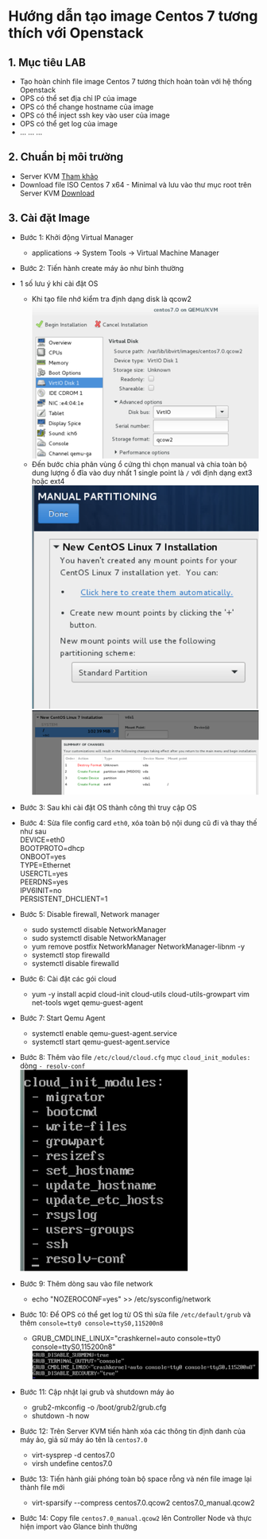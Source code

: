 # Hướng dẫn tạo image Centos 7 tương thích với Openstack  

## 1. Mục tiêu LAB
- Tạo hoàn chỉnh file image Centos 7 tương thích hoàn toàn với hệ thống Openstack
- OPS có thể set địa chỉ IP của image
- OPS có thể change hostname của image
- OPS có thể inject ssh key vào user của image
- OPS có thể get log của image
- ... ... ...  

## 2. Chuẩn bị môi trường
- Server KVM [Tham khảo](https://gitlab.hyperlogy.com/ISS-Hyperlogy/OpenStack/blob/master/Ocata_Script/Setup_KVM.md)
- Download file ISO Centos 7 x64 - Minimal và lưu vào thư mục root trên Server KVM [Download](http://mirrors.123host.vn/centos/7/isos/x86_64/CentOS-7-x86_64-Minimal-1611.iso)

## 3. Cài đặt Image
- Bước 1: Khởi động Virtual Manager   
  - applications -> System Tools -> Virtual Machine Manager
- Bước 2: Tiến hành create máy ảo như bình thường  
- 1 số lưu ý khi cài đặt OS  
  - Khi tạo file nhớ kiểm tra định dạng disk là qcow2
![img](image/qcow2.PNG)
  - Đến bước chia phân vùng ổ cứng thì chọn manual và chia toàn bộ dung lượng ổ đĩa vào duy nhất 1 single point là `/` với định dạng ext3 hoặc ext4
![img](image/manual.png)  
![img](image/singlepoint.png)  
- Bước 3: Sau khi cài đặt OS thành công thì truy cập OS
- Bước 4: Sừa file config card `eth0`, xóa toàn bộ nội dung cũ đi và thay thế như sau  
    DEVICE=eth0  
    BOOTPROTO=dhcp  
    ONBOOT=yes  
    TYPE=Ethernet  
    USERCTL=yes  
    PEERDNS=yes  
    IPV6INIT=no  
    PERSISTENT_DHCLIENT=1  
- Bước 5: Disable firewall, Network manager
  - sudo systemctl disable NetworkManager
  - sudo systemctl disable NetworkManager
  - yum remove postfix NetworkManager NetworkManager-libnm -y
  - systemctl stop firewalld
  - systemctl disable firewalld
   
- Bước 6: Cài đặt các gói cloud
  - yum -y install acpid  cloud-init cloud-utils cloud-utils-growpart vim net-tools wget qemu-guest-agent

- Bước 7: Start Qemu Agent
  - systemctl enable qemu-guest-agent.service
  - systemctl start qemu-guest-agent.service
  
- Bước 8: Thêm vào file `/etc/cloud/cloud.cfg` mục `cloud_init_modules:` dòng  `- resolv-conf`  
![img](image/cloud_init.PNG)  

- Bước 9: Thêm dòng sau vào file network
  - echo "NOZEROCONF=yes" >> /etc/sysconfig/network 

- Bước 10: Để OPS có thể get log từ OS thì sửa file `/etc/default/grub` và thêm `console=tty0 console=ttyS0,115200n8`  
  - GRUB_CMDLINE_LINUX="crashkernel=auto console=tty0 console=ttyS0,115200n8"  
![img](image/grub.PNG)  

- Bước 11: Cập nhật lại grub  và shutdown máy ảo
  - grub2-mkconfig -o /boot/grub2/grub.cfg
  - shutdown -h now
   
- Bước 12: Trên Server KVM tiến hành xóa các thông tin định danh của máy ảo, giả sử máy áo tên là `centos7.0`  
  - virt-sysprep -d centos7.0
  - virsh undefine centos7.0

- Bước 13: Tiến hành giải phóng toàn bộ space rỗng và nén file image lại thành file mới
  - virt-sparsify --compress centos7.0.qcow2 centos7.0_manual.qcow2

- Bước 14: Copy file `centos7.0_manual.qcow2` lên Controller Node và thực hiện import vào Glance bình thường

